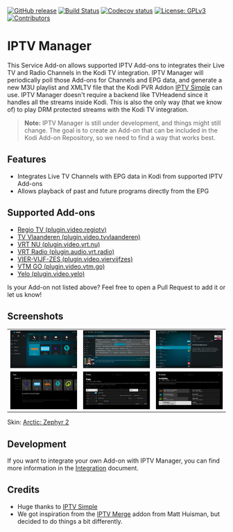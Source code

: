 [![GitHub release](https://img.shields.io/github/release/add-ons/service.iptv.manager.svg?include_prereleases)](https://github.com/add-ons/service.iptv.manager/releases)
[![Build Status](https://img.shields.io/github/workflow/status/add-ons/service.iptv.manager/CI/master)](https://github.com/add-ons/service.iptv.manager/actions?query=branch%3Amaster)
[![Codecov status](https://img.shields.io/codecov/c/github/add-ons/service.iptv.manager/master)](https://codecov.io/gh/add-ons/service.iptv.manager/branch/master)
[![License: GPLv3](https://img.shields.io/badge/License-GPLv3-yellow.svg)](https://opensource.org/licenses/GPL-3.0)
[![Contributors](https://img.shields.io/github/contributors/add-ons/service.iptv.manager.svg)](https://github.com/add-ons/service.iptv.manager/graphs/contributors)

# IPTV Manager
This Service Add-on allows supported IPTV Add-ons to integrates their Live TV and Radio Channels in the Kodi TV integration.
IPTV Manager will periodically poll those Add-ons for Channels and EPG data, and generate a new M3U playlist and
XMLTV file that the Kodi PVR Addon [IPTV Simple](https://github.com/kodi-pvr/pvr.iptvsimple) can use. IPTV Manager
doesn't require a backend like TVHeadend since it handles all the streams inside Kodi. This is also the only way 
(that we know of) to play DRM protected streams with the Kodi TV integration.

> **Note:** IPTV Manager is still under development, and things might still change. The goal is to create an Add-on that
> can be included in the Kodi Add-on Repository, so we need to find a way that works best.

## Features
* Integrates Live TV Channels with EPG data in Kodi from supported IPTV Add-ons
* Allows playback of past and future programs directly from the EPG

## Supported Add-ons
* [Regio TV (plugin.video.regiotv)](https://github.com/add-ons/plugin.video.regiotv/)
* [TV Vlaanderen (plugin.video.tvvlaanderen)](https://github.com/add-ons/plugin.video.tvvlaanderen/)
* [VRT NU (plugin.video.vrt.nu)](https://github.com/add-ons/plugin.video.vrt.nu/)
* [VRT Radio (plugin.audio.vrt.radio)](https://github.com/add-ons/plugin.audio.vrt.radio/)
* [VIER-VIJF-ZES (plugin.video.viervijfzes)](https://github.com/add-ons/plugin.video.viervijfzes/)
* [VTM GO (plugin.video.vtm.go)](https://github.com/add-ons/plugin.video.vtm.go/)
* [Yelo (plugin.video.yelo)](https://github.com/add-ons/plugin.video.yelo)

Is your Add-on not listed above? Feel free to open a Pull Request to add it or let us know!

## Screenshots
<table>
  <tr>
    <td><img src="resources/screenshot01.jpg" width=270></td>
    <td><img src="resources/screenshot02.jpg" width=270></td>
    <td><img src="resources/screenshot03.jpg" width=270></td>
  </tr>
  <tr>
    <td><img src="resources/screenshot04.png" width=270></td>
    <td><img src="resources/screenshot05.png" width=270></td>
    <td><img src="resources/screenshot06.png" width=270></td>
  </tr>
</table>

Skin: [Arctic: Zephyr 2](https://forum.kodi.tv/showthread.php?tid=339791)

## Development
If you want to integrate your own Add-on with IPTV Manager, you can find more information in the
[Integration](https://github.com/add-ons/service.iptv.manager/wiki/Integration) document.

## Credits
* Huge thanks to [IPTV Simple](https://github.com/kodi-pvr/pvr.iptvsimple)
* We got inspiration from the [IPTV Merge](https://www.matthuisman.nz/2019/02/iptv-merge-kodi-add-on.html) addon from
  Matt Huisman, but decided to do things a bit differently.
